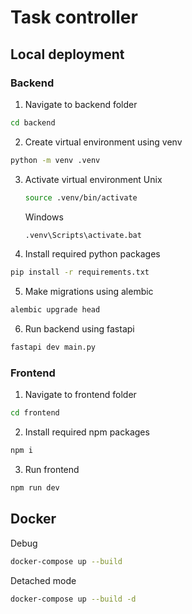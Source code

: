 # Task controller

## Local deployment
### Backend
1. Navigate to backend folder
```sh
cd backend
```
2. Create virtual environment using venv
```sh
python -m venv .venv
```
3. Activate virtual environment
    Unix
    ```sh
    source .venv/bin/activate
    ```
    Windows
    ```sh
    .venv\Scripts\activate.bat
    ```
4. Install required python packages
```sh
pip install -r requirements.txt
```
5. Make migrations using alembic
```sh
alembic upgrade head
```
6. Run backend using fastapi
```sh
fastapi dev main.py
```
### Frontend
1. Navigate to frontend folder
```sh
cd frontend
```
2. Install required npm packages
```sh
npm i
```
3. Run frontend 
```sh
npm run dev
```
## Docker

Debug
```sh
docker-compose up --build
```

Detached mode
```sh
docker-compose up --build -d
```